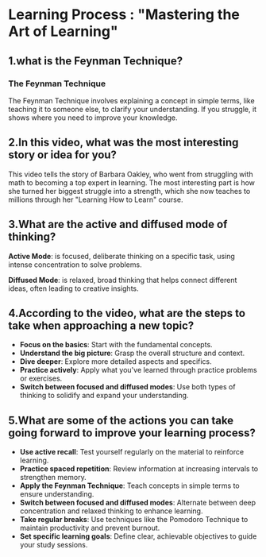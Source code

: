 # Learning Process : "Mastering the Art of Learning"
## 1.what is the Feynman Technique?
### The Feynman Technique
The Feynman Technique involves explaining a concept in simple terms, like teaching it to someone else, to clarify your understanding. If you struggle, it shows where you need to improve your knowledge. 
## 2.In this video, what was the most interesting story or idea for you?
This video tells the story of Barbara Oakley, who went from struggling with math to becoming a top expert in learning. The most interesting part is how she turned her biggest struggle into a strength, which she now teaches to millions through her "Learning How to Learn" course.
## 3.What are the active and diffused mode of thinking?

**Active Mode**: is focused, deliberate thinking on a specific task, using intense concentration to solve problems.

**Diffused Mode**: is relaxed, broad thinking that helps connect different ideas, often leading to creative insights.
## 4.According to the video, what are the steps to take when approaching a new topic? 
* **Focus on the basics**: Start with the fundamental concepts.
* **Understand the big picture**: Grasp the overall structure and context.
* **Dive deeper**: Explore more detailed aspects and specifics.
* **Practice actively**: Apply what you've learned through practice problems or exercises.
* **Switch between focused and diffused modes**: Use both types of thinking to solidify and expand your understanding.
## 5.What are some of the actions you can take going forward to improve your learning process?
* **Use active recall**: Test yourself regularly on the material to reinforce learning.
* **Practice spaced repetition**: Review information at increasing intervals to strengthen memory.
* **Apply the Feynman Technique**: Teach concepts in simple terms to ensure understanding.
* **Switch between focused and diffused modes**: Alternate between deep concentration and relaxed thinking to enhance learning.
* **Take regular breaks**: Use techniques like the Pomodoro Technique to maintain productivity and prevent burnout.
* **Set specific learning goals**: Define clear, achievable objectives to guide your study sessions.








